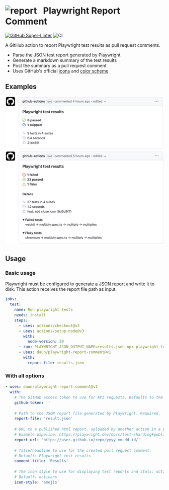 # ![report](https://icongr.am/octicons/comment-discussion.svg?size=22&color=abb4bf)   Playwright Report Comment

[![GitHub Super-Linter](https://github.com/actions/typescript-action/actions/workflows/linter.yml/badge.svg)](https://github.com/super-linter/super-linter)
![CI](https://github.com/actions/typescript-action/actions/workflows/ci.yml/badge.svg)

A GitHub action to report Playwright test results as pull request comments.

- Parse the JSON test report generated by Playwright
- Generate a markdown summary of the test results
- Post the summary as a pull request comment
- Uses GitHub's official [icons](https://primer.style/design/foundations/icons) and [color scheme](https://primer.style/design/foundations/color)

## Examples

<img src="assets/comment-passed.png" width="701">

<img src="assets/comment-failed.png" width="701">

## Usage

### Basic usage

Playwright must be configured to [generate a JSON report](https://playwright.dev/docs/test-reporters#json-reporter)
and write it to disk. This action receives the report file path as input.

```yaml
jobs:
  test:
    name: Run playwright tests
    needs: install
    steps:
      - uses: actions/checkout@v3
      - uses: actions/setup-node@v3
        with:
          node-version: 20
      - run: PLAYWRIGHT_JSON_OUTPUT_NAME=results.json npx playwright test --reporter json
      - uses: daun/playwright-report-comment@v1
        with:
          report-file: results.json
```

### With all options

```yaml
- uses: daun/playwright-report-comment@v1
  with:
    # The GitHub access token to use for API requests. Defaults to the standard GITHUB_TOKEN.
    github-token: ''

    # Path to the JSON report file generated by Playwright. Required.
    report-file: 'result.json'

    # URL to a published html report, uploaded by another action in a previous step.
    # Example pipeline: https://playwright.dev/docs/test-sharding#publishing-report-on-the-web
    report-url: 'https://user.github.io/repo/yyyy-mm-dd-id/'

    # Title/headline to use for the created pull request comment.
    # Default: Playwright test results
    comment-title: 'Results'

    # The icon style to use for displaying test reports and stats: octicons | emojis
    # Default: octicons
    icon-style: 'emojis'
```

